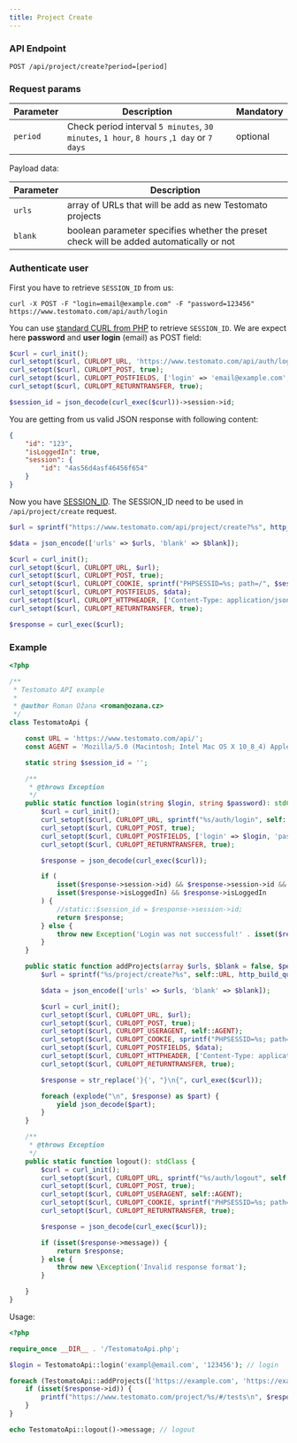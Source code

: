 ```yaml
---
title: Project Create
---
```


### API Endpoint

```text
POST /api/project/create?period=[period]
```

### Request params

| Parameter | Description | Mandatory |
| --------- | ------------ | -------- |
| `period`  | Check period interval `5 minutes`, `30 minutes`, `1 hour`, `8 hours` ,`1 day` or `7 days` | optional |

Payload data:

| Parameter | Description |
| --------- | ----------- |
| `urls` | array of URLs that will be add as new Testomato projects |  
| `blank` | boolean parameter specifies whether the preset check will be added automatically or not |

### Authenticate user

First you have to retrieve `SESSION_ID` from us:

```shell
curl -X POST -F "login=email@example.com" -F "password=123456" https://www.testomato.com/api/auth/login
```

You can use [standard CURL from PHP](http://php.net/manual/en/book.curl.php) to retrieve `SESSION_ID`. We are expect here **password** and **user login** (email) as POST field:

```php
$curl = curl_init();
curl_setopt($curl, CURLOPT_URL, 'https://www.testomato.com/api/auth/login');
curl_setopt($curl, CURLOPT_POST, true);
curl_setopt($curl, CURLOPT_POSTFIELDS, ['login' => 'email@example.com', 'password' => '123456']);
curl_setopt($curl, CURLOPT_RETURNTRANSFER, true);

$session_id = json_decode(curl_exec($curl))->session->id;
```

You are getting from us valid JSON response with following content:

```json
{
	"id": "123",
	"isLoggedIn": true,
	"session": {
		"id": "4as56d4asf46456f654"
	}
}
```

Now you have [SESSION_ID](http://php.net/manual/en/function.session-id.php). The SESSION_ID need to be used in `/api/project/create` request.

```php
$url = sprintf("https://www.testomato.com/api/project/create?%s", http_build_query(['period' => $period]));

$data = json_encode(['urls' => $urls, 'blank' => $blank]);

$curl = curl_init();
curl_setopt($curl, CURLOPT_URL, $url);
curl_setopt($curl, CURLOPT_POST, true);
curl_setopt($curl, CURLOPT_COOKIE, sprintf("PHPSESSID=%s; path=/", $session_id));
curl_setopt($curl, CURLOPT_POSTFIELDS, $data);
curl_setopt($curl, CURLOPT_HTTPHEADER, ['Content-Type: application/json']);
curl_setopt($curl, CURLOPT_RETURNTRANSFER, true);

$response = curl_exec($curl);
```

### Example

```php
<?php

/**
 * Testomato API example
 *
 * @author Roman Ožana <roman@ozana.cz>
 */
class TestomatoApi {

	const URL = 'https://www.testomato.com/api/';
	const AGENT = 'Mozilla/5.0 (Macintosh; Intel Mac OS X 10_8_4) AppleWebKit/537.36 (KHTML, like Gecko) Chrome/28.0.1500.71 Safari/537.36';

	static string $session_id = '';

	/**
	 * @throws Exception
	 */
	public static function login(string $login, string $password): stdClass {
		$curl = curl_init();
		curl_setopt($curl, CURLOPT_URL, sprintf("%s/auth/login", self::URL));
		curl_setopt($curl, CURLOPT_POST, true);
		curl_setopt($curl, CURLOPT_POSTFIELDS, ['login' => $login, 'password' => $password]);
		curl_setopt($curl, CURLOPT_RETURNTRANSFER, true);

		$response = json_decode(curl_exec($curl));

		if (
			isset($response->session->id) && $response->session->id &&
			isset($response->isLoggedIn) && $response->isLoggedIn
		) {
			//static::$session_id = $response->session->id;
			return $response;
		} else {
			throw new Exception('Login was not successful!' . isset($response->messsage) ? ' ' . $response->message : null);
		}
	}

	public static function addProjects(array $urls, $blank = false, $period = '5 minutes'): Generator {
		$url = sprintf("%s/project/create?%s", self::URL, http_build_query(['period' => $period]));

		$data = json_encode(['urls' => $urls, 'blank' => $blank]);

		$curl = curl_init();
		curl_setopt($curl, CURLOPT_URL, $url);
		curl_setopt($curl, CURLOPT_POST, true);
		curl_setopt($curl, CURLOPT_USERAGENT, self::AGENT);
		curl_setopt($curl, CURLOPT_COOKIE, sprintf("PHPSESSID=%s; path=/", static::$session_id));
		curl_setopt($curl, CURLOPT_POSTFIELDS, $data);
		curl_setopt($curl, CURLOPT_HTTPHEADER, ['Content-Type: application/json']);
		curl_setopt($curl, CURLOPT_RETURNTRANSFER, true);

		$response = str_replace('}{', "}\n{", curl_exec($curl));

		foreach (explode("\n", $response) as $part) {
			yield json_decode($part);
		}
	}

	/**
	 * @throws Exception
	 */
	public static function logout(): stdClass {
		$curl = curl_init();
		curl_setopt($curl, CURLOPT_URL, sprintf("%s/auth/logout", self::URL));
		curl_setopt($curl, CURLOPT_POST, true);
		curl_setopt($curl, CURLOPT_USERAGENT, self::AGENT);
		curl_setopt($curl, CURLOPT_COOKIE, sprintf("PHPSESSID=%s; path=/", static::$session_id));
		curl_setopt($curl, CURLOPT_RETURNTRANSFER, true);

		$response = json_decode(curl_exec($curl));

		if (isset($response->message)) {
			return $response;
		} else {
			throw new \Exception('Invalid response format');
		}

	}
}
```

Usage:

```php
<?php

require_once __DIR__ . '/TestomatoApi.php';

$login = TestomatoApi::login('exampl@email.com', '123456'); // login

foreach (TestomatoApi::addProjects(['https://example.com', 'https://example2.com']) as $response) {
	if (isset($response->id)) {
		printf("https://www.testomato.com/project/%s/#/tests\n", $response->id);
	}
}

echo TestomatoApi::logout()->message; // logout
```